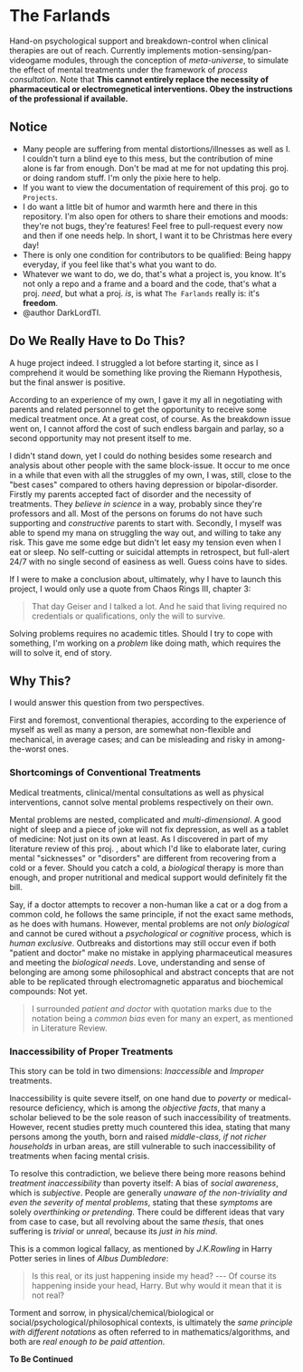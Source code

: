 # The Farlands

Hand-on psychological support and breakdown-control when clinical therapies are out of reach. Currently implements motion-sensing/pan-videogame modules, through the conception of *meta-universe*, to simulate the effect of mental treatments under the framework of *process consultation*. Note that **This cannot entirely replace the necessity of pharmaceutical or electromegnetical interventions. Obey the instructions of the professional if available.**

## Notice
- Many people are suffering from mental distortions/illnesses as well as I. I couldn't turn a blind eye to this mess, but the contribution of mine alone is far from enough. Don't be mad at me for not updating this proj. or doing random stuff. I'm only the pixie here to help.
- If you want to view the documentation of requirement of this proj. go to `Projects`.
- I do want a little bit of humor and warmth here and there in this repository. I'm also open for others to share their emotions and moods: they're not bugs, they're features! Feel free to pull-request every now and then if one needs help. In short, I want it to be Christmas here every day!
- There is only one condition for contributors to be qualified: Being happy everyday, if you feel like that's what you want to do.
- Whatever we want to do, we do, that's what a project is, you know. It's not only a repo and a frame and a board and the code, that's what a proj. *need*, but what a proj. *is*, is what `The Farlands` really is: it's **freedom**.
- @author DarkLordTI.

## Do We Really Have to Do This?

A huge project indeed. I struggled a lot before starting it, since as I comprehend it would be something like proving the Riemann Hypothesis, but the final answer is positive.

According to an experience of my own, I gave it my all in negotiating with parents and related personnel to get the opportunity to receive some medical treatment once. At a great cost, of course. As the breakdown issue went on, I cannot afford the cost of such endless bargain and parlay, so a second opportunity may not present itself to me.

I didn't stand down, yet I could do nothing besides some research and analysis about other people with the same block-issue. It occur to me once in a while that even with all the struggles of my own, I was, still, close to the "best cases" compared to others having depression or bipolar-disorder. Firstly my parents accepted fact of disorder and the necessity of treatments. They *believe in science* in a way, probably since they're professors and all. Most of the persons on forums do not have such supporting and *constructive* parents to start with. Secondly, I myself was able to spend my mana on struggling the way out, and willing to take any risk. This gave me some edge but didn't let easy my tension even when I eat or sleep. No self-cutting or suicidal attempts in retrospect, but full-alert 24/7 with no single second of easiness as well. Guess coins have to sides.

If I were to make a conclusion about, ultimately, why I have to launch this project, I would only use a quote from Chaos Rings III, chapter 3:

> That day Geiser and I talked a lot. And he said that living required no credentials or qualifications, only the will to survive.

Solving problems requires no academic titles. Should I try to cope with something, I'm working on a *problem* like doing math, which requires the will to solve it, end of story.

## Why This?

I would answer this question from two perspectives.

First and foremost, conventional therapies, according to the experience of myself as well as many a person, are somewhat non-flexible and mechanical, in average cases; and can be misleading and risky in among-the-worst ones.

### Shortcomings of Conventional Treatments

Medical treatments, clinical/mental consultations as well as physical interventions, cannot solve mental problems respectively on their own.

Mental problems are nested, complicated and *multi-dimensional*. A good night of sleep and a piece of joke will not fix depression, as well as a tablet of medicine: Not just on its own at least. As I discovered in part of my literature review of this proj. , about which I'd like to elaborate later, curing mental "sicknesses" or "disorders" are different from recovering from a cold or a fever. Should you catch a cold, a *biological* therapy is more than enough, and proper nutritional and medical support would definitely fit the bill.

Say, if a doctor attempts to recover a non-human like a cat or a dog from a common cold, he follows the same principle, if not the exact same methods, as he does with humans. However, mental problems are not *only biological* and cannot be cured without a *psychological or cognitive* process, which is *human exclusive*. Outbreaks and distortions may still occur even if both "patient and doctor" make no mistake in applying pharmaceutical measures and meeting the *biological needs*. Love, understanding and sense of belonging are among some philosophical and abstract concepts that are not able to be replicated through electromagnetic apparatus and biochemical compounds: Not yet.

> I surrounded *patient and doctor* with quotation marks due to the notation being a *common bias* even for many an expert, as mentioned in Literature Review.

### Inaccessibility of Proper Treatments

This story can be told in two dimensions: *Inaccessible* and *Improper* treatments.

Inaccessibility is quite severe itself, on one hand due to *poverty* or medical-resource deficiency, which is among the *objective facts*, that many a scholar believed to be the sole reason of such inaccessibility of treatments. However, recent studies pretty much countered this idea, stating that many persons among the youth, born and raised *middle-class, if not richer households* in urban areas, are still vulnerable to such inaccessibility of treatments when facing mental crisis.

To resolve this contradiction, we believe there being more reasons behind *treatment inaccessibility* than poverty itself: A bias of *social awareness*, which is *subjective*. People are generally *unaware of the non-triviality and even the severity of mental problems*, stating that these *symptoms* are solely *overthinking or pretending*. There could be different ideas that vary from case to case, but all revolving about the same *thesis*, that ones suffering is *trivial* or *unreal*, because its *just in his mind*.

This is a common logical fallacy, as mentioned by *J.K.Rowling* in Harry Potter series in lines of *Albus Dumbledore*:

> Is this real, or its just happening inside my head? --- Of course its happening inside your head, Harry. But why would it mean that it is not real?

Torment and sorrow, in physical/chemical/biological or social/psychological/philosophical contexts, is ultimately the *same principle with different notations* as often referred to in mathematics/algorithms, and both are *real enough to be paid attention*. 

**To Be Continued**
